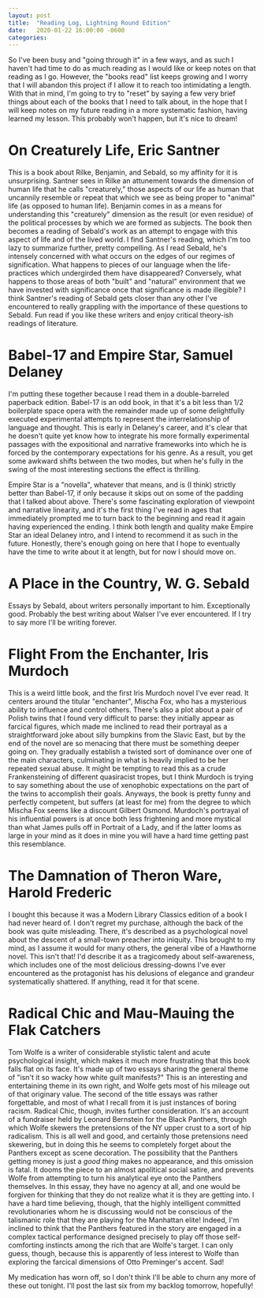 ```yaml
---
layout: post
title:  "Reading Log, Lightning Round Edition"
date:   2020-01-22 16:00:00 -0600
categories: 
---
```

So I've been busy and "going through it" in a few ways, and as such I haven't had time to do as much reading as I would like or keep notes on that reading
as I go. However, the "books read" list keeps growing and I worry that I will abandon this project if I allow it to reach too intimidating a length. With
that in mind, I'm going to try to "reset" by saying a few very brief things about each of the books that I need to talk about, in the hope that I will
keep notes on my future reading in a more systematic fashion, having learned my lesson. This probably won't happen, but it's nice to dream!

# On Creaturely Life, Eric Santner

This is a book about Rilke, Benjamin, and Sebald, so my affinity for it is unsurprising. Santner sees in Rilke an attunement towards the dimension of
human life that he calls "creaturely," those aspects of our life as human that uncannily resemble or repeat that which we see as being proper to "animal"
life (as opposed to human life). Benjamin comes in as a means for understanding this "creaturely" dimension as the result (or even residue) of the political processes by
which we are formed as subjects. The book then becomes a reading of Sebald's work as an attempt to engage with this aspect of life and of the lived world.
I find Santner's reading, which I'm too lazy to summarize further, pretty compelling. As I read Sebald, he's intensely concerned with what occurs on
the edges of our regimes of signification. What happens to pieces of our language when the life-practices which undergirded them have disappeared?
Conversely, what happens to those areas of both "built" and "natural" environment that we have invested with significance once that significance is made
illegible? I think Santner's reading of Sebald gets closer than any other I've encountered to really grappling with the importance of these questions to Sebald.
Fun read if you like these writers and enjoy critical theory-ish readings of literature.

# Babel-17 and Empire Star, Samuel Delaney

I'm putting these together because I read them in a double-barreled paperback edition. Babel-17 is an odd book, in that it's a bit less than 1/2 boilerplate space opera
with the remainder made up of some delightfully executed experimental attempts to represent the interrelationship of language and thought. This is early
in Delaney's career, and it's clear that he doesn't quite yet know how to integrate his more formally experimental passages with the expositional and narrative 
frameworks into which he is forced by the contemporary expectations for his genre. As a result, you get some awkward shifts between the two modes, but
when he's fully in the swing of the most interesting sections the effect is thrilling.

Empire Star is a "novella", whatever that means, and is (I think) strictly better than Babel-17, if only because it skips out on some of the padding
that I talked about above. There's some fascinating exploration of viewpoint and narrative linearity, and it's the first thing I've read in ages that immediately
prompted me to turn back to the beginning and read it again having experienced the ending. I think both length and quality make Empire Star an ideal Delaney intro,
and I intend to recommend it as such in the future. Honestly, there's enough going on here that I hope to eventually have the time to write about it at length, but
for now I should move on.

# A Place in the Country, W. G. Sebald

Essays by Sebald, about writers personally important to him. Exceptionally good. Probably the best writing about Walser I've ever encountered. If I try to say more I'll be writing forever.

# Flight From the Enchanter, Iris Murdoch

This is a weird little book, and the first Iris Murdoch novel I've ever read. It centers around the titular "enchanter", Mischa Fox, who has a mysterious
ability to influence and control others. There's also a plot about a pair of Polish twins that I found very difficult to parse: they initially appear
as farcical figures, which made me inclined to read their portrayal as a straightforward joke about silly bumpkins from the Slavic East, but by the end 
of the novel are so menacing that there must be something deeper going on. They gradually establish a twisted sort of dominance over one of the main characters,
culminating in what is heavily implied to be her repeated sexual abuse. It might be tempting to read this as a crude Frankensteining of different quasiracist tropes,
but I think Murdoch is trying to say something about the use of xenophobic expectations on the part of the twins to accomplish their goals. Anyways, the book is pretty funny
and perfectly competent, but suffers (at least for me) from the degree to which Mischa Fox seems like a discount Gilbert Osmond. Murdoch's portrayal
of his influential powers is at once both less frightening and more mystical than what James pulls off in Portrait of a Lady, and if the latter
looms as large in your mind as it does in mine you will have a hard time getting past this resemblance.

# The Damnation of Theron Ware, Harold Frederic

I bought this because it was a Modern Library Classics edition of a book I had never heard of. I don't regret my purchase, although the back of the book
was quite misleading. There, it's described as a psychological novel about the descent of a small-town preacher into iniquity. This brought to my mind,
as I assume it would for many others, the general vibe of a Hawthorne novel. This isn't that! I'd describe it as a tragicomedy about self-awareness,
which includes one of the most delicious dressing-downs I've ever encountered as the protagonist has his delusions of elegance and grandeur systematically
shattered. If anything, read it for that scene.

# Radical Chic and Mau-Mauing the Flak Catchers

Tom Wolfe is a writer of considerable stylistic talent and acute psychological insight, which makes it much more frustrating that this book falls flat on its face.
It's made up of two essays sharing the general theme of "isn't it so wacky how white guilt manifests?" This is an interesting and entertaining theme in its own right,
and Wolfe gets most of his mileage out of that originary value. The second of the title essays was rather forgettable, and most of what I recall from it
is just instances of boring racism. Radical Chic, though, invites further consideration. It's an account of a fundraiser held by Leonard Bernstein for the 
Black Panthers, through which Wolfe skewers the pretensions of the NY upper crust to a sort of hip radicalism. This is all well and good, and certainly those pretensions need skewering,
but in doing this he seems to completely forget about the Panthers except as scene decoration. The possibility that the Panthers getting money is just a *good thing* makes
no appearance, and this omission is fatal. It dooms the piece to an almost apolitical social satire, and prevents Wolfe from attempting to turn his analytical eye
onto the Panthers themselves. In this essay, they have no agency at all, and one would be forgiven for thinking that they do not realize what it is they are getting into.
I have a hard time believing, though, that the highly intelligent committed revolutionaries whom he is discussing would not be conscious of the talismanic role that they are
playing for the Manhattan elite! Indeed, I'm inclined to think that the Panthers featured in the story are engaged in a complex tactical performance designed precisely to play
off those self-comforting instincts among the rich that are Wolfe's target. I can only guess, though, because this is apparently of less interest to Wolfe
than exploring the farcical dimensions of Otto Preminger's accent. Sad!

My medication has worn off, so I don't think I'll be able to churn any more of these out tonight. I'll post the last six from my backlog tomorrow, hopefully!


